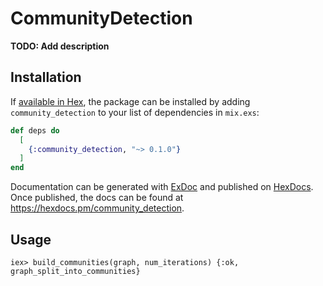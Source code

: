 # CommunityDetection

**TODO: Add description**

## Installation

If [available in Hex](https://hex.pm/docs/publish), the package can be installed
by adding `community_detection` to your list of dependencies in `mix.exs`:

```elixir
def deps do
  [
    {:community_detection, "~> 0.1.0"}
  ]
end
```

Documentation can be generated with [ExDoc](https://github.com/elixir-lang/ex_doc)
and published on [HexDocs](https://hexdocs.pm). Once published, the docs can
be found at <https://hexdocs.pm/community_detection>.


## Usage
```
iex> build_communities(graph, num_iterations) {:ok, graph_split_into_communities}
```
